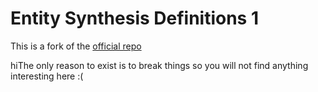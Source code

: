 # Entity Synthesis Definitions 1

This is a fork of the [official repo](https://github.com/newrelic-experimental/entity-synthesis-definitions)


hiThe only reason to exist is to break things so you will not find anything interesting here :(
